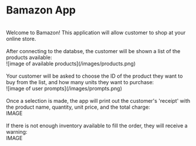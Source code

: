# Bamazon App 
<br>
Welcome to Bamazon! This application will allow customer to shop at your online store.
<br>
<br>
After connecting to the databse, the customer will be shown a list of the products available:
<br>
![image of available products](/images/products.png)
<br>
<br>
Your customer will be asked to choose the ID of the product they want to buy from the list, and how many units they want to purchase:
<br>
![image of user prompts](/images/prompts.png)
<br>
<br>
Once a selection is made, the app will print out the customer's 'receipt' with the product name, quantity, unit price, and the total charge:
<br>
IMAGE
<br>
<br>
If there is not enough inventory available to fill the order, they will receive a warning:
<br>
IMAGE


